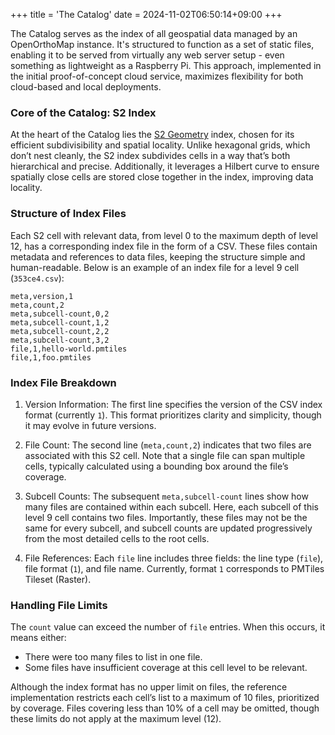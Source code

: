 +++
title = 'The Catalog'
date = 2024-11-02T06:50:14+09:00
+++

The Catalog serves as the index of all geospatial data managed by an OpenOrthoMap instance. It's structured to function as a set of static files, enabling it to be served from virtually any web server setup - even something as lightweight as a Raspberry Pi. This approach, implemented in the initial proof-of-concept cloud service, maximizes flexibility for both cloud-based and local deployments.

### Core of the Catalog: S2 Index

At the heart of the Catalog lies the [S2 Geometry](http://s2geometry.io/) index, chosen for its efficient subdivisibility and spatial locality. Unlike hexagonal grids, which don’t nest cleanly, the S2 index subdivides cells in a way that’s both hierarchical and precise. Additionally, it leverages a Hilbert curve to ensure spatially close cells are stored close together in the index, improving data locality.

### Structure of Index Files

Each S2 cell with relevant data, from level 0 to the maximum depth of level 12, has a corresponding index file in the form of a CSV. These files contain metadata and references to data files, keeping the structure simple and human-readable. Below is an example of an index file for a level 9 cell (`353ce4.csv`):

```csv
meta,version,1
meta,count,2
meta,subcell-count,0,2
meta,subcell-count,1,2
meta,subcell-count,2,2
meta,subcell-count,3,2
file,1,hello-world.pmtiles
file,1,foo.pmtiles
```

### Index File Breakdown

1. Version Information:
   The first line specifies the version of the CSV index format (currently `1`). This format prioritizes clarity and simplicity, though it may evolve in future versions.

2. File Count:
   The second line (`meta,count,2`) indicates that two files are associated with this S2 cell. Note that a single file can span multiple cells, typically calculated using a bounding box around the file’s coverage.

3. Subcell Counts:
   The subsequent `meta,subcell-count` lines show how many files are contained within each subcell. Here, each subcell of this level 9 cell contains two files. Importantly, these files may not be the same for every subcell, and subcell counts are updated progressively from the most detailed cells to the root cells.

4. File References:
   Each `file` line includes three fields: the line type (`file`), file format (`1`), and file name. Currently, format `1` corresponds to PMTiles Tileset (Raster).

### Handling File Limits

The `count` value can exceed the number of `file` entries. When this occurs, it means either:
- There were too many files to list in one file.
- Some files have insufficient coverage at this cell level to be relevant.

Although the index format has no upper limit on files, the reference implementation restricts each cell’s list to a maximum of 10 files, prioritized by coverage. Files covering less than 10% of a cell may be omitted, though these limits do not apply at the maximum level (12).
